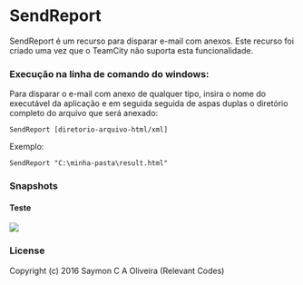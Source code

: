 # SendReport

SendReport é um recurso para disparar e-mail com anexos. Este recurso foi criado uma vez que o TeamCity não suporta esta funcionalidade.


### Execução na linha de comando do windows:

Para disparar o e-mail com anexo de qualquer tipo, insira o nome do executável da aplicação e em seguida seguida de aspas duplas o diretório completo do arquivo que será anexado:

```
SendReport [diretorio-arquivo-html/xml]
```

Exemplo:
```
SendReport "C:\minha-pasta\result.html"
```

### Snapshots

#### Teste
<img src='url' />

### License

Copyright (c) 2016 Saymon C A Oliveira (Relevant Codes)

